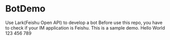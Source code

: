 # BotDemo
Use Lark(Feishu Open API) to develop a bot
Before use this repo, you have to check if your IM application is Feishu. 
This is a sample demo.
Hello
World
123
456
789
